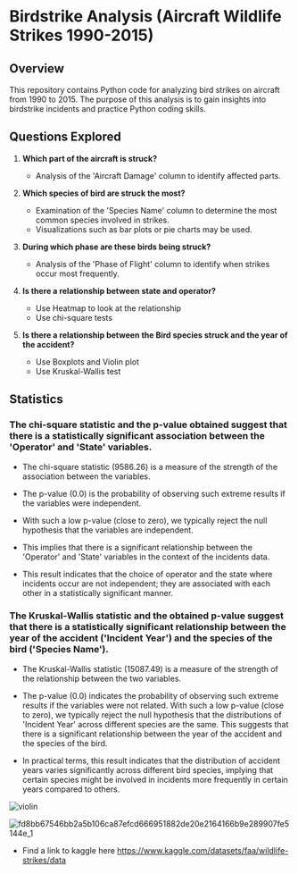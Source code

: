 # Birdstrike Analysis (Aircraft Wildlife Strikes 1990-2015)

## Overview
This repository contains Python code for analyzing bird strikes on aircraft from 1990 to 2015. The purpose of this analysis is to gain insights into birdstrike incidents and practice Python coding skills.

## Questions Explored
1. **Which part of the aircraft is struck?**
    - Analysis of the 'Aircraft Damage' column to identify affected parts.

2. **Which species of bird are struck the most?**
    - Examination of the 'Species Name' column to determine the most common species involved in strikes.
    - Visualizations such as bar plots or pie charts may be used.

3. **During which phase are these birds being struck?**
    - Analysis of the 'Phase of Flight' column to identify when strikes occur most frequently.

4. **Is there a relationship between state and operator?**
    - Use Heatmap to look at the relationship
    - Use chi-square tests

5. **Is there a relationship between the Bird species struck and the year of the accident?**
    - Use Boxplots and Violin plot
    - Use Kruskal-Wallis test
   
## Statistics
### The chi-square statistic and the p-value obtained suggest that there is a statistically significant association between the 'Operator' and 'State' variables.

- The chi-square statistic (9586.26) is a measure of the strength of the association between the variables.

- The p-value (0.0) is the probability of observing such extreme results if the variables were independent.

- With such a low p-value (close to zero), we typically reject the null hypothesis that the variables are independent.

- This implies that there is a significant relationship between the 'Operator' and 'State' variables in the context of the incidents data.

- This result indicates that the choice of operator and the state where incidents occur are not independent; they are associated with each other in a statistically significant manner.

### The Kruskal-Wallis statistic and the obtained p-value suggest that there is a statistically significant relationship between the year of the accident ('Incident Year') and the species of the bird ('Species Name').

- The Kruskal-Wallis statistic (15087.49) is a measure of the strength of the relationship between the two variables.

- The p-value (0.0) indicates the probability of observing such extreme results if the variables were not related. With such a low p-value (close to zero), we typically reject the null hypothesis that the distributions of 'Incident Year' across different species are the same. This suggests that there is a significant relationship between the year of the accident and the species of the bird.

- In practical terms, this result indicates that the distribution of accident years varies significantly across different bird species, implying that certain species might be involved in incidents more frequently in certain years compared to others.

![violin](https://github.com/BarendBester/AviationData/assets/121133689/a7e41d87-0c68-4558-834b-2b119bb219c6)


![fd8bb67546bb2a5b106ca87efcd666951882de20e2164166b9e289907fe5144e_1](https://github.com/BarendBester/AviationData/assets/121133689/ba81bf8f-15d9-4c74-862b-e20c2e1fdcc1)

- Find a link to kaggle here https://www.kaggle.com/datasets/faa/wildlife-strikes/data
